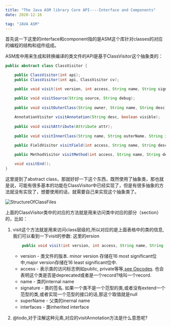```yaml
---
title: "The Java ASM library Core API----Interface and Components" 
date: 2020-12-16

tag: "JAVA ASM"
---
```


首先说一下这里的interface和component指的是ASM这个库针对classes的对应的编程的结构和组件组成。

ASM库中用来生成和转换编译的类文件的API是基于ClassVisitor这个抽象类的：

```java
public abstract class ClassVisitor {

    public ClassVisitor(int api);
    public ClassVisitor(int api, ClassVisitor cv);

    public void visit(int version, int access, String name, String signature, String superName, String[] interfaces);

    public void visitSource(String source, String debug);
    
    public void visitOuterClass(String owner, String name, String desc);
    
    AnnotationVisitor visitAnnotation(String desc, boolean visible);
    
    public void visitAttribute(Attribute attr);
    
    public void visitInnerClass(String name, String outerName, String innerName, int access);

    public FieldVisitor visitField(int access, String name, String desc, String signature, Object value);

    public MethodVisitor visitMethod(int access, String name, String desc, String signature, String[] exceptions);
    
    void visitEnd();
}
```

这里提到了abstract class，那就好好一下这个东西，既然使用了抽象类，那也就是说，可能有很多基本的功能在ClassVisitor中已经实现了，但是有很多抽象的方法就没有实现了，想要使用的话，就需要自己来实现这个抽象类了。

![StructureOfClassFiles](/front-end-dev-notes-bignerdbook/assets/img/StructureOfClassFile.png)

上面的ClassVisitor类中的对应的方法就是用来访问类中对应的部分（section）的，比如：

1. visit这个方法就是用来访问class层级的,所以对应的是上面表格中的类的信息,我们可以看到一下visit的参数: 这里的ersion

    ```java
        public void visit(int version, int access, String name, String signature, String superName, String[] interfaces) 
    ```

    * version - 类文件的版本. minor version 存储在16 most significant位中,major version存储在16 least significant位中.
    * access - 表示类的访问标志例如public, private等等,[see Opcodes](https://asm.ow2.io/javadoc/constant-values.html#org.objectweb.asm.Opcodes.ACC_PRIVATE). 也会表明这个类是否是deprecated或者是一个record?啥叫一个record.
    * name - 类的internal name
    * signature - 类的签名. 如果一个类不是一个范型的类,或者没有extend一个范型的类,或者实现一个范型的接口的话,那这个取值就是null
    * superName - 父类的inernal name
    * interfaces - 类inherited interface

2. @todo,对于注解这种元素,对应的visitAnnotation方法是什么意思呢?

